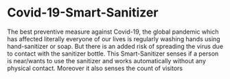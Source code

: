 # Covid-19-Smart-Sanitizer
The best preventive measure against Covid-19, the global pandemic which has affected literally everyone of our lives is regularly washing hands using hand-sanitizer or soap. But there is an added risk of spreading the virus due to contact with the sanitizer bottle. This Smart-Sanitizer senses if a person is near/wants to use the sanitizer and works automatically without any physical contact. Moreover it also senses the count of visitors  
